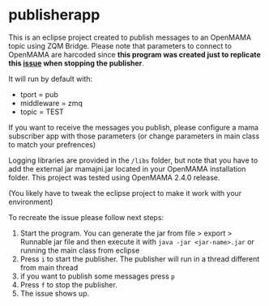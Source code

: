 # publisherapp

This is an eclipse project created to  publish messages to an OpenMAMA topic using ZQM Bridge.
Please note that parameters to connect to OpenMAMA are harcoded since **this program was
created just to replicate this [issue](https://github.com/fquinner/OpenMAMA-zmq/issues/11) when stopping the publisher**.

It will run by default with:

* tport      = pub
* middleware = zmq
* topic      = TEST

If you want to receive the messages you publish, please configure a mama subscriber app with
those parameters (or change parameters in main class to match your prefrences)

Logging libraries are provided in the `/libs` folder, but note that you have to add the
external jar mamajni.jar located in your OpenMAMA installation folder. This project was tested
using OpenMAMA 2.4.0 release.

(You likely have to tweak the eclipse project to make it work with your environment)

To recreate the issue please follow next steps:

1. Start the program. You can generate the jar from file > export > Runnable jar file and then
   execute it with `java -jar <jar-name>.jar` or running the main class from eclipse
2. Press `i` to start the publisher. The publisher will run in a thread  different from main thread
3. if you want to publish some messages press `p`
4. Press `f` to stop the publisher.
5. The issue shows up.
